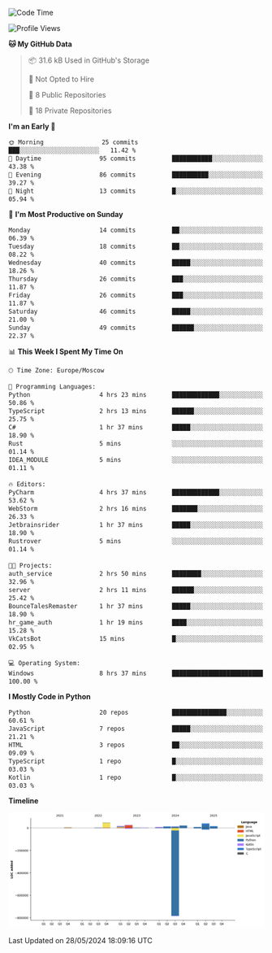 <!--START_SECTION:waka-->
![Code Time](http://img.shields.io/badge/Code%20Time-344%20hrs%2026%20mins-blue)

![Profile Views](http://img.shields.io/badge/Profile%20Views-0-blue)

**🐱 My GitHub Data** 

> 📦 31.6 kB Used in GitHub's Storage 
 > 
> 🚫 Not Opted to Hire
 > 
> 📜 8 Public Repositories 
 > 
> 🔑 18 Private Repositories 
 > 
**I'm an Early 🐤** 

```text
🌞 Morning                25 commits          ███░░░░░░░░░░░░░░░░░░░░░░   11.42 % 
🌆 Daytime                95 commits          ███████████░░░░░░░░░░░░░░   43.38 % 
🌃 Evening                86 commits          ██████████░░░░░░░░░░░░░░░   39.27 % 
🌙 Night                  13 commits          █░░░░░░░░░░░░░░░░░░░░░░░░   05.94 % 
```
📅 **I'm Most Productive on Sunday** 

```text
Monday                   14 commits          ██░░░░░░░░░░░░░░░░░░░░░░░   06.39 % 
Tuesday                  18 commits          ██░░░░░░░░░░░░░░░░░░░░░░░   08.22 % 
Wednesday                40 commits          █████░░░░░░░░░░░░░░░░░░░░   18.26 % 
Thursday                 26 commits          ███░░░░░░░░░░░░░░░░░░░░░░   11.87 % 
Friday                   26 commits          ███░░░░░░░░░░░░░░░░░░░░░░   11.87 % 
Saturday                 46 commits          █████░░░░░░░░░░░░░░░░░░░░   21.00 % 
Sunday                   49 commits          ██████░░░░░░░░░░░░░░░░░░░   22.37 % 
```


📊 **This Week I Spent My Time On** 

```text
🕑︎ Time Zone: Europe/Moscow

💬 Programming Languages: 
Python                   4 hrs 23 mins       █████████████░░░░░░░░░░░░   50.86 % 
TypeScript               2 hrs 13 mins       ██████░░░░░░░░░░░░░░░░░░░   25.75 % 
C#                       1 hr 37 mins        █████░░░░░░░░░░░░░░░░░░░░   18.90 % 
Rust                     5 mins              ░░░░░░░░░░░░░░░░░░░░░░░░░   01.14 % 
IDEA_MODULE              5 mins              ░░░░░░░░░░░░░░░░░░░░░░░░░   01.11 % 

🔥 Editors: 
PyCharm                  4 hrs 37 mins       █████████████░░░░░░░░░░░░   53.62 % 
WebStorm                 2 hrs 16 mins       ███████░░░░░░░░░░░░░░░░░░   26.33 % 
Jetbrainsrider           1 hr 37 mins        █████░░░░░░░░░░░░░░░░░░░░   18.90 % 
Rustrover                5 mins              ░░░░░░░░░░░░░░░░░░░░░░░░░   01.14 % 

🐱‍💻 Projects: 
auth_service             2 hrs 50 mins       ████████░░░░░░░░░░░░░░░░░   32.96 % 
server                   2 hrs 11 mins       ██████░░░░░░░░░░░░░░░░░░░   25.42 % 
BounceTalesRemaster      1 hr 37 mins        █████░░░░░░░░░░░░░░░░░░░░   18.90 % 
hr_game_auth             1 hr 19 mins        ████░░░░░░░░░░░░░░░░░░░░░   15.28 % 
VkCatsBot                15 mins             █░░░░░░░░░░░░░░░░░░░░░░░░   02.95 % 

💻 Operating System: 
Windows                  8 hrs 37 mins       █████████████████████████   100.00 % 
```

**I Mostly Code in Python** 

```text
Python                   20 repos            ███████████████░░░░░░░░░░   60.61 % 
JavaScript               7 repos             █████░░░░░░░░░░░░░░░░░░░░   21.21 % 
HTML                     3 repos             ██░░░░░░░░░░░░░░░░░░░░░░░   09.09 % 
TypeScript               1 repo              █░░░░░░░░░░░░░░░░░░░░░░░░   03.03 % 
Kotlin                   1 repo              █░░░░░░░░░░░░░░░░░░░░░░░░   03.03 % 
```



**Timeline**

![Lines of Code chart](https://raw.githubusercontent.com/adlemx/adlemx/main/assets/bar_graph.png)


 Last Updated on 28/05/2024 18:09:16 UTC
<!--END_SECTION:waka-->
